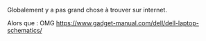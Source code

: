 Globalement y a pas grand chose à trouver sur internet.

Alors que : OMG
https://www.gadget-manual.com/dell/dell-laptop-schematics/